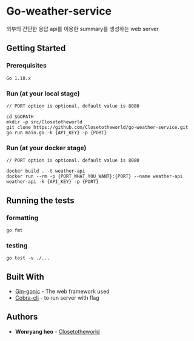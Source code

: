 # Go-weather-service

외부의 간단한 응답 api를 이용한 summary를 생성하는 web server

## Getting Started
### Prerequisites

```
Go 1.18.x
```

### Run (at your local stage)

```
// PORT option is optional. default value is 8080 

cd $GOPATH
mkdir -p src/Closetotheworld
git clone https://github.com/Closetotheworld/go-weather-service.git
go run main.go -k {API_KEY} -p {PORT}
```

### Run (at your docker stage)
```
// PORT option is optional. default value is 8080

docker build . -t weather-api   
docker run --rm -p {PORT_WHAT_YOU_WANT}:{PORT} --name weather-api weather-api -k {API_KEY} -p {PORT}
```

## Running the tests

### formatting

```
go fmt
```

### testing
```
go test -v ./...
```

## Built With

* [Gin-gonic](https://github.com/gin-gonic/gin/) - The web framework used
* [Cobra-cli](https://github.com/spf13/cobra) - to run server with flag

## Authors

* **Wonryang heo** - [Closetotheworld](https://github.com/Closetotheworld)